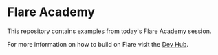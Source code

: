 # Flare Academy

This repository contains examples from today's Flare Academy session.

For more information on how to build on Flare visit the [Dev Hub](https://dev.flare.network/).